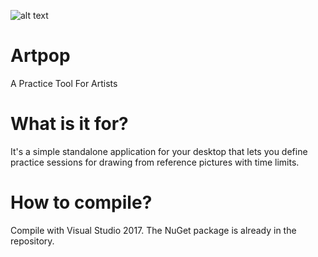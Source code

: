![alt text](https://github.com/metalmario971/artpop/blob/master/ArtPopLogo512.png)
# Artpop
A Practice Tool For Artists

# What is it for?
It's a simple standalone application for your desktop that lets you define practice sessions 
for drawing from reference pictures with time limits.  

# How to compile?
Compile with Visual Studio 2017.  The NuGet package is already in the repository.
